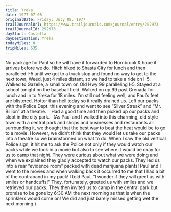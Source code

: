 ```yaml
---
title: Yreka
date: 1977-07-08
originalDate: Friday, July 08, 1977
trailJournalUrl: https://www.trailjournals.com/journal/entry/292973
trailJournalId: 292973
dayStart: Castella
dayDestination: Yreka
todayMiles: 0
tripMiles: 635
---
```

No package for Paul so he will have it forwarded to Hornbrook & hope it arrives before we do. Hitch hiked to Shasta City for lunch and then paralleled I-5 until we got to a truck stop and found no way to get to the next town, Weed, just 4 miles distant, so we had to take a ride on I-5. Walked to Gazelle, a small town on Old Hwy 99 paralleling I-5. Stayed at a school tonight on the baseball field. Walked on up 99 past Grenada for lunch and in to Yreka for 18 miles. I’m still not feeling well, and Paul’s feet are blistered. Hotter than hell today so it really drained us. Left our packs with the Police Dept. this evening and went to see “Silver Streak” and “Mr. Billion” at a theatre.    Had a good time and then picked up our packs and slept in the city park.   (As Paul and I walked into this charming, old style town with a central park and shops and businesses and restaurants all surrounding it, we thought that the best way to beat the heat would be to go to a movie. However, we didn’t think that they would let us take our packs into a theatre so we brainstormed on what to do. When I saw the old vertical Police sign, it hit me to ask the Police not only if they would watch our packs while we took in a movie but also to see where it would be okay for us to camp that night. They were curious about what we were doing and when we explained they gladly accepted to watch our packs. They led us into a rear “evidence room” packed with dead marijuana plants! Paul and I went to the movies and when walking back it occurred to me that I had a bit of the contraband in my pack! I told Paul, “I wonder if they will greet us with smiles or handcuffs!” They, fortunately, greeted us with smiles and we retrieved our packs. They then invited us to camp in the central park but promise to be gone by 6:30 AM the next morning as that is when the sprinklers would come on! We did and just barely missed getting wet the next morning.)
